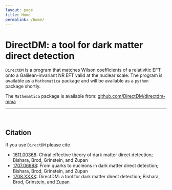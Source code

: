 ```yaml
---
layout: page
title: Home
permalink: /home/
---
```


**DirectDM**: a tool for dark matter direct detection
=========

`DirectDM` is a program that matches Wilson coefficients of a relativitic EFT onto a Galilean-invariant NR EFT
valid at the nuclear scale. The program is available as a `Mathematica` package and will be available as a `python`
package shortly.


The `Mathematica` package is available from: [github.com/DirectDM/directdm-mma](https://github.com/DirectDM/directdm-mma)

-----

<br>

## Citation
If you use `DirectDM` please cite
*   [1611.00368](https://inspirehep.net/record/1495512): Chiral effective theory of dark matter direct detection;
Bishara, Brod, Grinstein, and Zupan
*   [1707.06998](https://inspirehep.net/record/1611242): From quarks to nucleons in dark matter direct detection;
Bishara, Brod, Grinstein, and Zupan
*   [1708.XXXX](): DirectDM: a tool for dark matter direct detection; Bishara, Brod, Grinstein, and Zupan
